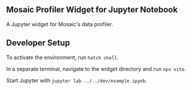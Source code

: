 ## Mosaic Profiler Widget for Jupyter Notebook

A Jupyter widget for Mosaic's data profiler. 

## Developer Setup

To activate the environment, run `hatch shell`.

In a separate terminal, navigate to the widget directory and run `npx vite`.

Start Jupyter with `jupyter lab ../../dev/example.ipynb`.